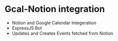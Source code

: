 # Gcal-Notion integration

- Notion and Google Calendar Integeration 
- ExpressJS Bot 
- Updates and Creates Events fetched from Notion
